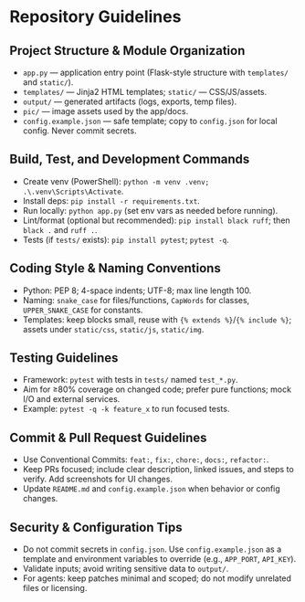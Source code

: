# Repository Guidelines

## Project Structure & Module Organization
- `app.py` — application entry point (Flask-style structure with `templates/` and `static/`).
- `templates/` — Jinja2 HTML templates; `static/` — CSS/JS/assets.
- `output/` — generated artifacts (logs, exports, temp files).
- `pic/` — image assets used by the app/docs.
- `config.example.json` — safe template; copy to `config.json` for local config. Never commit secrets.

## Build, Test, and Development Commands
- Create venv (PowerShell): `python -m venv .venv; .\.venv\Scripts\Activate`.
- Install deps: `pip install -r requirements.txt`.
- Run locally: `python app.py` (set env vars as needed before running).
- Lint/format (optional but recommended): `pip install black ruff`; then `black .` and `ruff .`.
- Tests (if `tests/` exists): `pip install pytest`; `pytest -q`.

## Coding Style & Naming Conventions
- Python: PEP 8; 4-space indents; UTF-8; max line length 100.
- Naming: `snake_case` for files/functions, `CapWords` for classes, `UPPER_SNAKE_CASE` for constants.
- Templates: keep blocks small, reuse with `{% extends %}`/`{% include %}`; assets under `static/css`, `static/js`, `static/img`.

## Testing Guidelines
- Framework: `pytest` with tests in `tests/` named `test_*.py`.
- Aim for ≥80% coverage on changed code; prefer pure functions; mock I/O and external services.
- Example: `pytest -q -k feature_x` to run focused tests.

## Commit & Pull Request Guidelines
- Use Conventional Commits: `feat:`, `fix:`, `chore:`, `docs:`, `refactor:`.
- Keep PRs focused; include clear description, linked issues, and steps to verify. Add screenshots for UI changes.
- Update `README.md` and `config.example.json` when behavior or config changes.

## Security & Configuration Tips
- Do not commit secrets in `config.json`. Use `config.example.json` as a template and environment variables to override (e.g., `APP_PORT`, `API_KEY`).
- Validate inputs; avoid writing sensitive data to `output/`.
- For agents: keep patches minimal and scoped; do not modify unrelated files or licensing.

